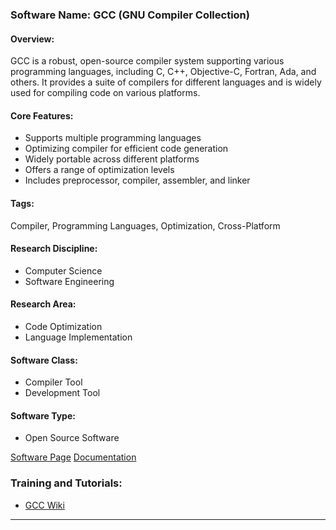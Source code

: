 ### Software Name: GCC (GNU Compiler Collection)

#### Overview:
GCC is a robust, open-source compiler system supporting various programming languages, including C, C++, Objective-C, Fortran, Ada, and others. It provides a suite of compilers for different languages and is widely used for compiling code on various platforms.

#### Core Features:
- Supports multiple programming languages
- Optimizing compiler for efficient code generation
- Widely portable across different platforms
- Offers a range of optimization levels
- Includes preprocessor, compiler, assembler, and linker

#### Tags:
Compiler, Programming Languages, Optimization, Cross-Platform

#### Research Discipline:
- Computer Science
- Software Engineering

#### Research Area:
- Code Optimization
- Language Implementation

#### Software Class:
- Compiler Tool
- Development Tool

#### Software Type:
- Open Source Software

[Software Page](https://gcc.gnu.org/)
[Documentation](https://gcc.gnu.org/onlinedocs/)

### Training and Tutorials:
- [GCC Wiki](https://gcc.gnu.org/wiki/Main_Page)
--------------------------------------
